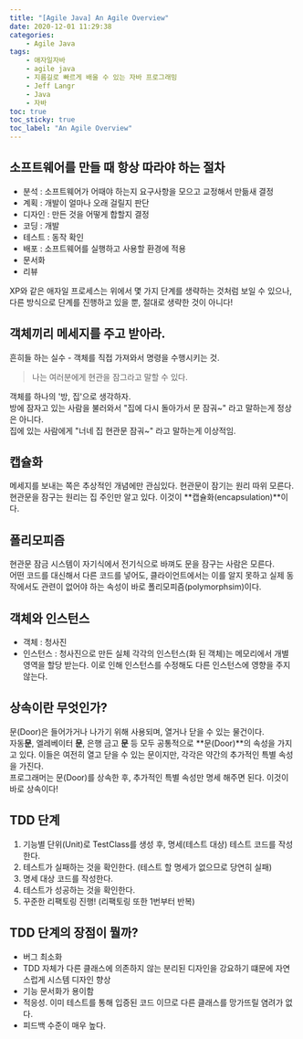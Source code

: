 ```yaml
---
title: "[Agile Java] An Agile Overview"
date: 2020-12-01 11:29:38
categories:
    - Agile Java
tags:
    - 애자일자바
    - agile java
    - 지름길로 빠르게 배울 수 있는 자바 프로그래밍
    - Jeff Langr
    - Java
    - 자바
toc: true
toc_sticky: true
toc_label: "An Agile Overview"
---
```


## 소프트웨어를 만들 때 항상 따라야 하는 절차
- 분석 : 소프트웨어가 어때야 하는지 요구사항을 모으고 교정해서 만듦새 결정
- 계획 : 개발이 얼마나 오래 걸릴지 판단
- 디자인 : 만든 것을 어떻게 합할지 결정
- 코딩 : 개발
- 테스트 : 동작 확인
- 배포 : 소프트웨어를 실행하고 사용할 환경에 적용
- 문서화
- 리뷰

XP와 같은 애자일 프로세스는 위에서 몇 가지 단계를 생략하는 것처럼 보일 수 있으나, 
다른 방식으로 단계를 진행하고 있을 뿐, 절대로 생략한 것이 아니다!

## 객체끼리 메세지를 주고 받아라.
흔히들 하는 실수 - 객체를 직접 가져와서 명령을 수행시키는 것.  

> 나는 여러분에게 현관을 잠그라고 말할 수 있다.

객체를 하나의 '방, 집'으로 생각하자.  
방에 잠자고 있는 사람을 불러와서 "집에 다시 돌아가서 문 잠궈~" 라고 말하는게 정상은 아니다.  
집에 있는 사람에게 "너네 집 현관문 잠궈~" 라고 말하는게 이상적임.

## 캡슐화
메세지를 보내는 쪽은 추상적인 개념에만 관심있다. 현관문이 잠기는 원리 따위 모른다.  
현관문을 잠구는 원리는 집 주인만 알고 있다. 이것이 **캡슐화(encapsulation)**이다.

## 폴리모피즘
현관문 잠금 시스템이 자기식에서 전기식으로 바껴도 문을 잠구는 사람은 모른다.  
어떤 코드를 대신해서 다른 코드를 넣어도, 클라이언트에서는 이를 알지 못하고 
실제 동작에서도 관련이 없어야 하는 속성이 바로 폴리모피즘(polymorphsim)이다.

## 객체와 인스턴스
- 객체 : 청사진
- 인스턴스 : 청사진으로 만든 실체
각각의 인스턴스(화 된 객체)는 메모리에서 개별 영역을 할당 받는다. 
이로 인해 인스턴스를 수정해도 다른 인스턴스에 영향을 주지 않는다.

## 상속이란 무엇인가?
문(Door)은 들어가거나 나가기 위해 사용되며, 열거나 닫을 수 있는 물건이다.  
자동**문**, 엘레베이터 **문**, 은행 금고 **문** 등 모두 공통적으로 **문(Door)**의 속성을 가지고 있다. 
이들은 여전히 열고 닫을 수 있는 문이지만, 각각은 약간의 추가적인 특별 속성을 가진다.  
프로그래머는 문(Door)를 상속한 후, 추가적인 특별 속성만 명세 해주면 된다.
이것이 바로 상속이다!

## TDD 단계
1. 기능별 단위(Unit)로 TestClass를 생성 후, 명세(테스트 대상) 테스트 코드를 작성한다.
2. 테스트가 실패하는 것을 확인한다. (테스트 할 명세가 없으므로 당연히 실패)
3. 명세 대상 코드를 작성한다.
4. 테스트가 성공하는 것을 확인한다.
5. 꾸준한 리팩토링 진행! (리팩토링 또한 1번부터 반복)

## TDD 단계의 장점이 뭘까?
- 버그 최소화
- TDD 자체가 다른 클래스에 의존하지 않는 분리된 디자인을 강요하기 떄문에 자연스럽게 시스템 디자인 향상
- 기능 문서화가 용이함
- 적응성. 이미 테스트를 통해 입증된 코드 이므로 다른 클래스를 망가뜨릴 염려가 없다.
- 피드백 수준이 매우 높다.